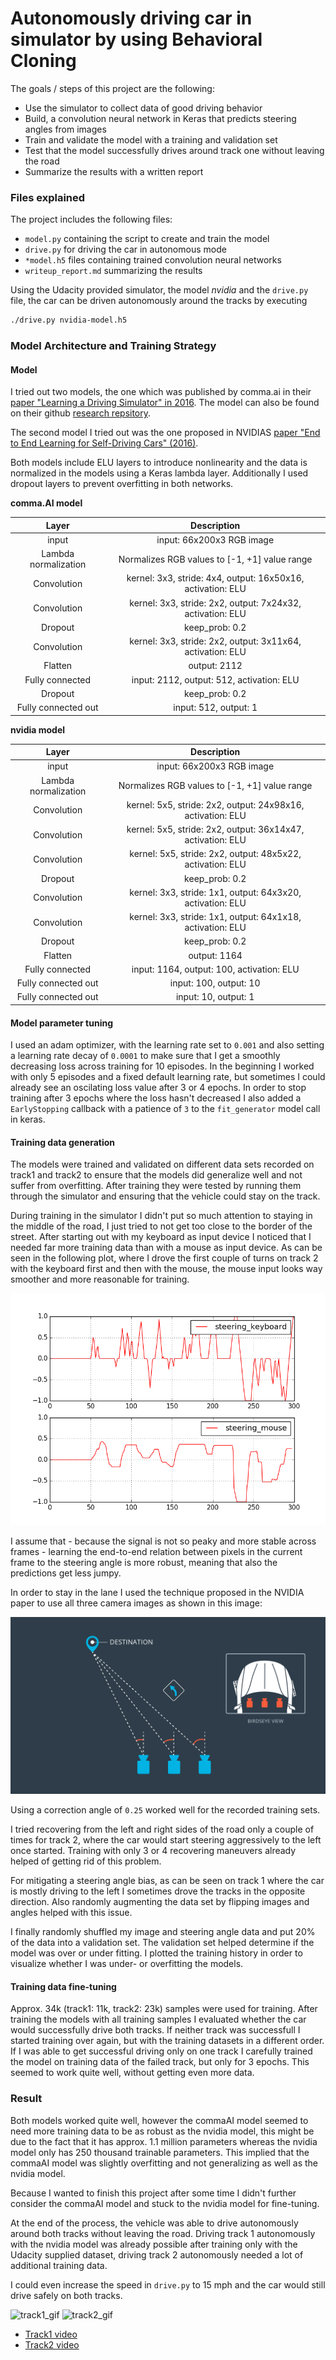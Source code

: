 # Autonomously driving car in simulator by using Behavioral Cloning


The goals / steps of this project are the following:
* Use the simulator to collect data of good driving behavior
* Build, a convolution neural network in Keras that predicts steering angles from images
* Train and validate the model with a training and validation set
* Test that the model successfully drives around track one without leaving the road
* Summarize the results with a written report


[//]: # (Image References)
[example_image]: ./examples/placeholder_small.png "Normal Image"
[steering_signal]: ./examples/steering_signal_input.png "Steering signal input device comparison"
[using_multiple_cameras]: ./examples/carnd-using-multiple-cameras.png "Using all three cameras for steering prediction"
[track1_gif]: ./examples/track1.gif
[track2_gif]: ./examples/track2.gif

### Files explained

The project includes the following files:
* `model.py` containing the script to create and train the model
* `drive.py` for driving the car in autonomous mode
* `*model.h5` files containing trained convolution neural networks 
* `writeup_report.md` summarizing the results

Using the Udacity provided simulator, the model *nvidia* and the `drive.py` file, the car can be driven autonomously around the tracks by executing 
```sh
./drive.py nvidia-model.h5
```

### Model Architecture and Training Strategy

#### Model 

I tried out two models, the one which was published by comma.ai in their [paper "Learning a Driving Simulator" in 2016](https://arxiv.org/abs/1608.01230). The model can also be found on their github [research repsitory](https://github.com/commaai/research/blob/master/train_steering_model.py).

The second model I tried out was the one proposed in NVIDIAS [paper "End to End Learning for Self-Driving Cars" (2016)](http://images.nvidia.com/content/tegra/automotive/images/2016/solutions/pdf/end-to-end-dl-using-px.pdf).

Both models include ELU layers to introduce nonlinearity and the data is normalized in the models using a Keras lambda layer. 
Additionally I used dropout layers to prevent overfitting in both networks.

**comma.AI model**

| Layer         		     |     Description                         | 
|:---------------------:|:---------------------------------------------:| 
| input                 | input: 66x200x3 RGB image                     |
| Lambda normalization  | Normalizes RGB values to [-1, +1] value range   |
| Convolution           | kernel: 3x3, stride: 4x4, output: 16x50x16, activation: ELU    |
| Convolution           | kernel: 3x3, stride: 2x2, output: 7x24x32, activation: ELU     |
| Dropout               | keep_prob: 0.2                                |
| Convolution           | kernel: 3x3, stride: 2x2, output: 3x11x64, activation: ELU     |
| Flatten               | output: 2112                                  |
| Fully connected       | input: 2112, output: 512, activation: ELU     |
| Dropout               | keep_prob: 0.2                                |
| Fully connected out   | input: 512, output: 1                        | 

**nvidia model**

| Layer         		     |     Description                         | 
|:---------------------:|:---------------------------------------------:| 
| input                 | input: 66x200x3 RGB image                     |
| Lambda normalization  | Normalizes RGB values to [-1, +1] value range   |
| Convolution           | kernel: 5x5, stride: 2x2, output: 24x98x16, activation: ELU    |
| Convolution           | kernel: 5x5, stride: 2x2, output: 36x14x47, activation: ELU     |
| Convolution           | kernel: 5x5, stride: 2x2, output: 48x5x22, activation: ELU     |
| Dropout               | keep_prob: 0.2                                |
| Convolution           | kernel: 3x3, stride: 1x1, output: 64x3x20, activation: ELU     |
| Convolution           | kernel: 3x3, stride: 1x1, output: 64x1x18, activation: ELU     |
| Dropout               | keep_prob: 0.2                                |
| Flatten               | output: 1164                                  |
| Fully connected       | input: 1164, output: 100, activation: ELU     |
| Fully connected out   | input: 100, output: 10                        | 
| Fully connected out   | input: 10, output: 1                        | 


#### Model parameter tuning

I used an adam optimizer, with the learning rate set to `0.001` and also setting a learning rate decay of `0.0001` to make sure that I get a smoothly decreasing loss across training for 10 episodes. In the beginning I worked with only 5 episodes and a fixed default learning rate, but sometimes I could already see an oscilating loss value after 3 or 4 epochs.
In order to stop training after 3 epochs where the loss hasn't decreased I also added a `EarlyStopping` callback with a patience of `3` to the `fit_generator` model call in keras.


#### Training data generation

The models were trained and validated on different data sets recorded on track1 and track2 to ensure that the models did generalize well and not suffer from overfitting.
After training they were tested by running them through the simulator and ensuring that the vehicle could stay on the track.

During training in the simulator I didn't put so much attention to staying in the middle of the road, I just tried to not get too close to the border of the street. After starting out with my keyboard as input device I noticed that I needed far more training data than with a mouse as input device. As can be seen in the following plot, where I drove the first couple of turns on track 2 with the keyboard first and then with the mouse, the mouse input looks way smoother and more reasonable for training.

![steering_signal]

I assume that - because the signal is not so peaky and more stable across frames - learning the end-to-end relation between pixels in the current frame to the steering angle is more robust, meaning that also the predictions get less jumpy.

In order to stay in the lane I used the technique proposed in the NVIDIA paper to use all three camera images as shown in this image:

![using_multiple_cameras]

Using a correction angle of `0.25` worked well for the recorded training sets.

I tried recovering from the left and right sides of the road only a couple of times for track 2, where the car would start steering aggressively to the left once started. Training with only 3 or 4 recovering maneuvers already helped of getting rid of this problem.

For mitigating a steering angle bias, as can be seen on track 1 where the car is mostly driving to the left I sometimes drove the tracks in the opposite direction.
Also randomly augmenting the data set by flipping images and angles helped with this issue.

I finally randomly shuffled my image and steering angle data and put 20% of the data into a validation set. 
The validation set helped determine if the model was over or under fitting. I plotted the training history in order to visualize whether I was under- or overfitting the models.

#### Training data fine-tuning

Approx. 34k (track1: 11k, track2: 23k) samples were used for training. After training the models with all training samples I evaluated whether the car would successfully drive both tracks. If neither track was successfull I started training over again, but with the training datasets in a different order. If I was able to get successful driving only on one track I carefully trained the model on training data of the failed track, but only for 3 epochs. This seemed to work quite well, without getting even more data.

### Result 

Both models worked quite well, however the commaAI model seemed to need more training data to be as robust as the nvidia model, this might be due to the fact that it has approx. 1.1 million parameters whereas the nvidia model only has 250 thousand trainable parameters. This implied that the commaAI model was slightly overfitting and not generalizing as well as the nvidia model.

Because I wanted to finish this project after some time I didn't further consider the commaAI model and stuck to the nvidia model for fine-tuning.

At the end of the process, the vehicle was able to drive autonomously around both tracks without leaving the road.
Driving track 1 autonomously with the nvidia model was already possible after training only with the Udacity supplied dataset, driving track 2 autonomously needed a lot of additional training data. 

I could even increase the speed in `drive.py` to 15 mph and the car would still drive safely on both tracks.

![track1_gif]    ![track2_gif]

* [Track1 video](./examples/track1.mp4)
* [Track2 video](./examples/track2.mp4)
